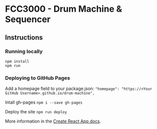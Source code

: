 # FCC3000 - Drum Machine & Sequencer

## Instructions

### Running locally
```
npm install
npm run
```

### Deploying to GitHub Pages
Add a homepage field to your package.json:
`"homepage": "https://<Your GitHub Username>.github.io/drum-machine",`

Intall gh-pages
`npm i --save gh-pages`

Deploy the site
`npm run deploy`

More information in the [Create React App docs](https://create-react-app.dev/docs/deployment/).
